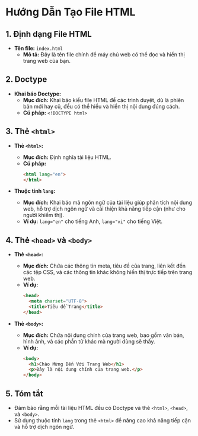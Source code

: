# Hướng Dẫn Tạo File HTML

## 1. Định dạng File HTML

- **Tên file:** `index.html`
  - **Mô tả:** Đây là tên file chính để máy chủ web có thể đọc và hiển thị trang web của bạn.

## 2. Doctype

- **Khai báo Doctype:**
  - **Mục đích:** Khai báo kiểu file HTML để các trình duyệt, dù là phiên bản mới hay cũ, đều có thể hiểu và hiển thị nội dung đúng cách.
  - **Cú pháp:** `<!DOCTYPE html>`

## 3. Thẻ `<html>`

- **Thẻ `<html>`:**
  - **Mục đích:** Định nghĩa tài liệu HTML.
  - **Cú pháp:**
    ```html
    <html lang="en">
    </html>
    ```

- **Thuộc tính `lang`:**
  - **Mục đích:** Khai báo mã ngôn ngữ của tài liệu giúp phân tích nội dung web, hỗ trợ dịch ngôn ngữ và cải thiện khả năng tiếp cận (như cho người khiếm thị).
  - **Ví dụ:** `lang="en"` cho tiếng Anh, `lang="vi"` cho tiếng Việt.

## 4. Thẻ `<head>` và `<body>`

- **Thẻ `<head>`:**
  - **Mục đích:** Chứa các thông tin meta, tiêu đề của trang, liên kết đến các tệp CSS, và các thông tin khác không hiển thị trực tiếp trên trang web.
  - **Ví dụ:**
    ```html
    <head>
      <meta charset="UTF-8">
      <title>Tiêu đề Trang</title>
    </head>
    ```

- **Thẻ `<body>`:**
  - **Mục đích:** Chứa nội dung chính của trang web, bao gồm văn bản, hình ảnh, và các phần tử khác mà người dùng sẽ thấy.
  - **Ví dụ:**
    ```html
    <body>
      <h1>Chào Mừng Đến Với Trang Web</h1>
      <p>Đây là nội dung chính của trang web.</p>
    </body>
    ```

## 5. Tóm tắt

- Đảm bảo rằng mỗi tài liệu HTML đều có Doctype và thẻ `<html>`, `<head>`, và `<body>`.
- Sử dụng thuộc tính `lang` trong thẻ `<html>` để nâng cao khả năng tiếp cận và hỗ trợ dịch ngôn ngữ.

